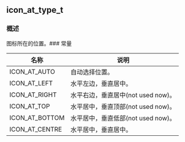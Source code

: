 ## icon\_at\_type\_t
### 概述
图标所在的位置。### 常量
<p id="icon_at_type_t_consts">

| 名称 | 说明 | 
| -------- | ------- | 
| ICON\_AT\_AUTO | 自动选择位置。 |
| ICON\_AT\_LEFT | 水平左边，垂直居中。 |
| ICON\_AT\_RIGHT | 水平右边，垂直居中(not used now)。 |
| ICON\_AT\_TOP | 水平居中，垂直顶部(not used now)。 |
| ICON\_AT\_BOTTOM | 水平居中，垂直低部(not used now)。 |
| ICON\_AT\_CENTRE | 水平居中，垂直居中。 |
